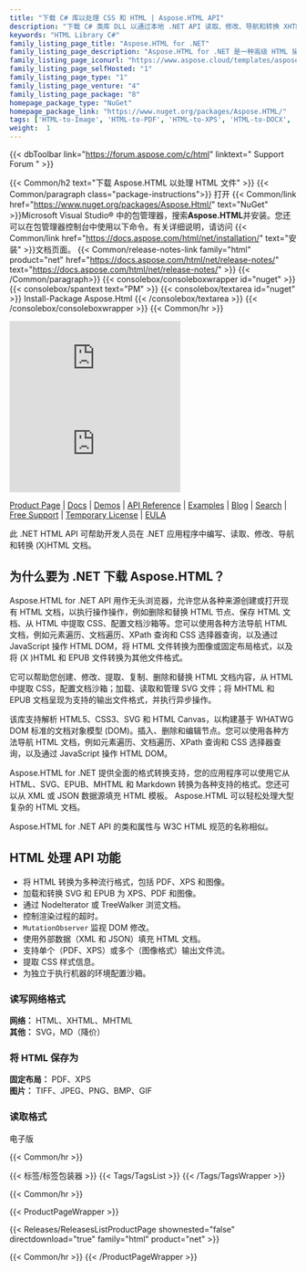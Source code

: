 ```yaml
---
title: "下载 C# 库以处理 CSS 和 HTML | Aspose.HTML API"
description: "下载 C# 类库 DLL 以通过本地 .NET API 读取、修改、导航和转换 XHTML、HTML 文件。支持解析 HTML5、CSS3、SVG 和 HTML Canvas。"
keywords: "HTML Library C#"
family_listing_page_title: "Aspose.HTML for .NET"
family_listing_page_description: "Aspose.HTML for .NET 是一种高级 HTML 操作 API，使您能够直接在 .NET 应用程序中执行各种 HTML 操作任务。"
family_listing_page_iconurl: "https://www.aspose.cloud/templates/aspose/App_Themes/V3/images/html/272x272/aspose_html-for-net.png"
family_listing_page_selfHosted: "1"
family_listing_page_type: "1"
family_listing_page_venture: "4"
family_listing_page_package: "8"
homepage_package_type: "NuGet"
homepage_package_link: "https://www.nuget.org/packages/Aspose.HTML/"
tags: ['HTML-to-Image', 'HTML-to-PDF', 'HTML-to-XPS', 'HTML-to-DOCX', 'HTML-to-MHTML', 'HTML-to-Markdown', 'HTML-to-MD', 'EPUB-to-Image', 'EPUB-to-PDF', 'EPUB-to-XPS', 'Markdown-to-HTML', 'MD-to-HTML', 'HTML-Converter', 'XHTML-to-PDF', 'MHTML-to-PDF', 'HTML-to-GIF', 'MHTML-to-JPG']
weight:  1
---
```


{{< dbToolbar link="https://forum.aspose.com/c/html" linktext=" Support Forum " >}}

{{< Common/h2 text="下载 Aspose.HTML 以处理 HTML 文件"  >}}
{{< Common/paragraph class="package-instructions">}}
打开
{{< Common/link href="https://www.nuget.org/packages/Aspose.Html/" text="NuGet"  >}}Microsoft Visual Studio® 中的包管理器，搜索<b>Aspose.HTML</b>并安装。您还可以在包管理器控制台中使用以下命令。有关详细说明，请访问
{{< Common/link href="https://docs.aspose.com/html/net/installation/" text="安装"  >}}文档页面。
{{< Common/release-notes-link family="html" product="net" href="https://docs.aspose.com/html/net/release-notes/" text="https://docs.aspose.com/html/net/release-notes/"  >}}
{{< /Common/paragraph>}}
{{< consolebox/consoleboxwrapper id="nuget" >}}
       {{< consolebox/spantext text="PM" >}}
       {{< consolebox/textarea id="nuget" >}} Install-Package Aspose.Html {{< /consolebox/textarea >}}
{{< /consolebox/consoleboxwrapper >}}
{{< Common/hr >}}

![Nuget](https://img.shields.io/nuget/v/Aspose.Html) ![Nuget](https://img.shields.io/nuget/dt/Aspose.Html?label=nuget%20downloads)

[Product Page](https://products.aspose.com/html/net/) | [Docs](https://docs.aspose.com/html/net/) | [Demos](https://products.aspose.app/html/family) | [API Reference](https://reference.aspose.com/html/net/) | [Examples](https://github.com/aspose-html/Aspose.Html-for-.NET) | [Blog](https://blog.aspose.com/category/html/) | [Search](https://search.aspose.com/) | [Free Support](https://forum.aspose.com/c/html) | [Temporary License](https://purchase.aspose.com/temporary-license) | [EULA](https://about.aspose.com/legal/eula/)

此 .NET HTML API 可帮助开发人员在 .NET 应用程序中编写、读取、修改、导航和转换 (X)HTML 文档。

## 为什么要为 .NET 下载 Aspose.HTML？

Aspose.HTML for .NET API 用作无头浏览器，允许您从各种来源创建或打开现有 HTML 文档，以执行操作操作，例如删除和替换 HTML 节点、保存 HTML 文档、从 HTML 中提取 CSS、配置文档沙箱等。您可以使用各种方法导航 HTML 文档，例如元素遍历、文档遍历、XPath 查询和 CSS 选择器查询，以及通过 JavaScript 操作 HTML DOM，将 HTML 文件转换为图像或固定布局格式，以及将 (X )HTML 和 EPUB 文件转换为其他文件格式。

它可以帮助您创建、修改、提取、复制、删除和替换 HTML 文档内容，从 HTML 中提取 CSS，配置文档沙箱；加载、读取和管理 SVG 文件；将 MHTML 和 EPUB 文档呈现为支持的输出文件格式，并执行异步操作。

该库支持解析 HTML5、CSS3、SVG 和 HTML Canvas，以构建基于 WHATWG DOM 标准的文档对象模型 (DOM)。插入、删除和编辑节点。您可以使用各种方法导航 HTML 文档，例如元素遍历、文档遍历、XPath 查询和 CSS 选择器查询，以及通过 JavaScript 操作 HTML DOM。

Aspose.HTML for .NET 提供全面的格式转换支持，您的应用程序可以使用它从 HTML、SVG、EPUB、MHTML 和 Markdown 转换为各种支持的格式。您还可以从 XML 或 JSON 数据源填充 HTML 模板。 Aspose.HTML 可以轻松处理大型复杂的 HTML 文档。

Aspose.HTML for .NET API 的类和属性与 W3C HTML 规范的名称相似。

## HTML 处理 API 功能

- 将 HTML 转换为多种流行格式，包括 PDF、XPS 和图像。
- 加载和转换 SVG 和 EPUB 为 XPS、PDF 和图像。
- 通过 NodeIterator 或 TreeWalker 浏览文档。
- 控制渲染过程的超时。
- `MutationObserver` 监视 DOM 修改。
- 使用外部数据（XML 和 JSON）填充 HTML 文档。
- 支持单个（PDF、XPS）或多个（图像格式）输出文件流。
- 提取 CSS 样式信息。
- 为独立于执行机器的环境配置沙箱。

### 读写网络格式

**网络：** HTML、XHTML、MHTML\
**其他：** SVG，MD（降价）

### 将 HTML 保存为

**固定布局：** PDF、XPS\
**图片：** TIFF、JPEG、PNG、BMP、GIF

### 读取格式

电子版

{{< Common/hr >}}

{{< 标签/标签包装器 >}}
 {{< Tags/TagsList >}}
{{< /Tags/TagsWrapper >}}

{{< Common/hr >}}

{{< ProductPageWrapper >}}
<!-- ReleasesListProductPage-->
   {{< Releases/ReleasesListProductPage shownested="false"  directdownload="true" family="html" product="net" >}}
<!-- /ReleasesListProductPage-->
{{< Common/hr >}}
{{< /ProductPageWrapper >}}

